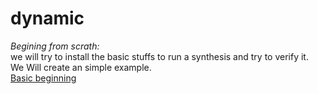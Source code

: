 # dynamic

*Begining from scrath:* \
we will try to install the basic stuffs to run a synthesis and try to verify it. \
We Will create an simple example. \
[Basic beginning](https://github.com/migcorre/dynamic/blob/main/basic/README.md)



